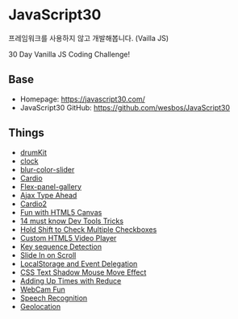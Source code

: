 # JavaScript30

프레임워크를 사용하지 않고 개발해봅니다. (Vailla JS)

30 Day Vanilla JS Coding Challenge!

## Base

- Homepage: https://javascript30.com/
- JavaScript30 GitHub: https://github.com/wesbos/JavaScript30

## Things

- [drumKit](https://pineoc.github.io/js-study/javascript30/drumKit/index.html)
- [clock](https://pineoc.github.io/js-study/javascript30/clock/index.html)
- [blur-color-slider](https://pineoc.github.io/js-study/javascript30/blur-color-slider/index.html)
- [Cardio](https://pineoc.github.io/js-study/javascript30/cardio/index.html)
- [Flex-panel-gallery](https://pineoc.github.io/js-study/javascript30/flex-panel-gallery/index.html)
- [Ajax Type Ahead](https://pineoc.github.io/js-study/javascript30/type-ahead/index.html)
- [Cardio2](https://pineoc.github.io/js-study/javascript30/cardio2/index.html)
- [Fun with HTML5 Canvas](https://pineoc.github.io/js-study/javascript30/fun-canvas/index.html)
- [14 must know Dev Tools Tricks](https://pineoc.github.io/js-study/javascript30/dev-tools-tricks/index.html)
- [Hold Shift to Check Multiple Checkboxes](https://pineoc.github.io/js-study/javascript30/checkboxes/index.html)
- [Custom HTML5 Video Player](https://pineoc.github.io/js-study/javascript30/video/index.html)
- [Key sequence Detection](https://pineoc.github.io/js-study/javascript30/key-sequence/index.html)
- [Slide In on Scroll](https://pineoc.github.io/js-study/javascript30/slide-scroll/index.html)
- [LocalStorage and Event Delegation](https://pineoc.github.io/js-study/javascript30/local-storage/index.html)
- [CSS Text Shadow Mouse Move Effect](https://pineoc.github.io/js-study/javascript30/css-text/index.html)
- [Adding Up Times with Reduce](https://pineoc.github.io/js-study/javascript30/adding-time-reduce/index.html)
- [WebCam Fun](https://pineoc.github.io/js-study/javascript30/webcam/index.html)
- [Speech Recognition](https://pineoc.github.io/js-study/javascript30/speech/index.html)
- [Geolocation](https://pineoc.github.io/js-study/javascript30/geolocation/index.html)
